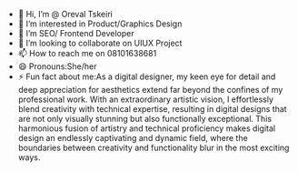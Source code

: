 - 👋 Hi, I’m @ Oreval Tskeiri 
- 👀 I’m interested in Product/Graphics Design
- 🌱 I’m SEO/ Frontend Developer
- 💞️ I’m looking to collaborate on UIUX Project
- 📫 How to reach me on 08101638681
- 😄 Pronouns:She/her
- ⚡ Fun fact about me:As a digital designer, my keen eye for detail and deep appreciation for aesthetics extend far beyond the confines of my professional work. With an extraordinary artistic vision, I effortlessly blend creativity with technical expertise, resulting in digital designs that are not only visually stunning but also functionally exceptional. This harmonious fusion of artistry and technical proficiency makes digital design an endlessly captivating and dynamic field, where the boundaries between creativity and functionality blur in the most exciting ways.
<!---
Reval-Digital56/Reval-Digital56 is a ✨ special ✨ repository because its `README.md` (this file) appears on your GitHub profile.
You can click the Preview link to take a look at your changes.
--->
